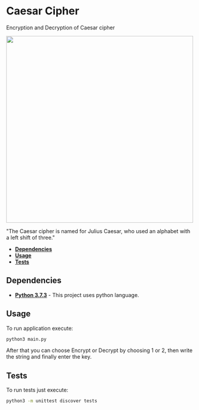 # Caesar Cipher
 Encryption and Decryption of Caesar cipher  
 
<img src="https://media.giphy.com/media/455jgiG1HYdQ4/giphy.gif" width="500" height="500"/>

"The Caesar cipher is named for Julius Caesar, who used an alphabet with a left shift of three."

- __[Dependencies](#dep)__
- __[Usage](#usage)__
- __[Tests](#tests)__

## <a name="dep"></a>Dependencies

- __[Python 3.7.3](https://www.python.org/downloads/release/python-373/)__ - This project uses python language.

## <a name="dep"></a>Usage

To run application execute:
```bash
python3 main.py
```

After that you can choose Encrypt or Decrypt by choosing 1 or 2, then write the string and finally enter the key.

## <a name="dep"></a>Tests

To run tests just execute:
```bash
python3 -m unittest discover tests
```  
